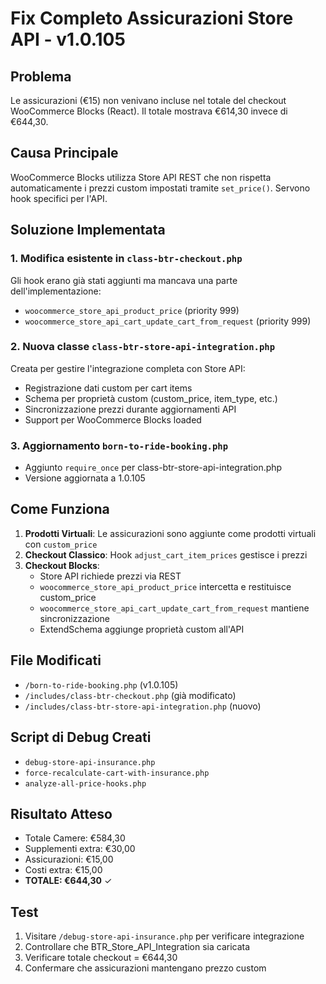 # Fix Completo Assicurazioni Store API - v1.0.105

## Problema
Le assicurazioni (€15) non venivano incluse nel totale del checkout WooCommerce Blocks (React). Il totale mostrava €614,30 invece di €644,30.

## Causa Principale
WooCommerce Blocks utilizza Store API REST che non rispetta automaticamente i prezzi custom impostati tramite `set_price()`. Servono hook specifici per l'API.

## Soluzione Implementata

### 1. Modifica esistente in `class-btr-checkout.php`
Gli hook erano già stati aggiunti ma mancava una parte dell'implementazione:
- `woocommerce_store_api_product_price` (priority 999)
- `woocommerce_store_api_cart_update_cart_from_request` (priority 999)

### 2. Nuova classe `class-btr-store-api-integration.php`
Creata per gestire l'integrazione completa con Store API:
- Registrazione dati custom per cart items
- Schema per proprietà custom (custom_price, item_type, etc.)
- Sincronizzazione prezzi durante aggiornamenti API
- Support per WooCommerce Blocks loaded

### 3. Aggiornamento `born-to-ride-booking.php`
- Aggiunto `require_once` per class-btr-store-api-integration.php
- Versione aggiornata a 1.0.105

## Come Funziona

1. **Prodotti Virtuali**: Le assicurazioni sono aggiunte come prodotti virtuali con `custom_price`
2. **Checkout Classico**: Hook `adjust_cart_item_prices` gestisce i prezzi
3. **Checkout Blocks**: 
   - Store API richiede prezzi via REST
   - `woocommerce_store_api_product_price` intercetta e restituisce custom_price
   - `woocommerce_store_api_cart_update_cart_from_request` mantiene sincronizzazione
   - ExtendSchema aggiunge proprietà custom all'API

## File Modificati
- `/born-to-ride-booking.php` (v1.0.105)
- `/includes/class-btr-checkout.php` (già modificato)
- `/includes/class-btr-store-api-integration.php` (nuovo)

## Script di Debug Creati
- `debug-store-api-insurance.php`
- `force-recalculate-cart-with-insurance.php`
- `analyze-all-price-hooks.php`

## Risultato Atteso
- Totale Camere: €584,30
- Supplementi extra: €30,00
- Assicurazioni: €15,00
- Costi extra: €15,00
- **TOTALE: €644,30** ✓

## Test
1. Visitare `/debug-store-api-insurance.php` per verificare integrazione
2. Controllare che BTR_Store_API_Integration sia caricata
3. Verificare totale checkout = €644,30
4. Confermare che assicurazioni mantengano prezzo custom